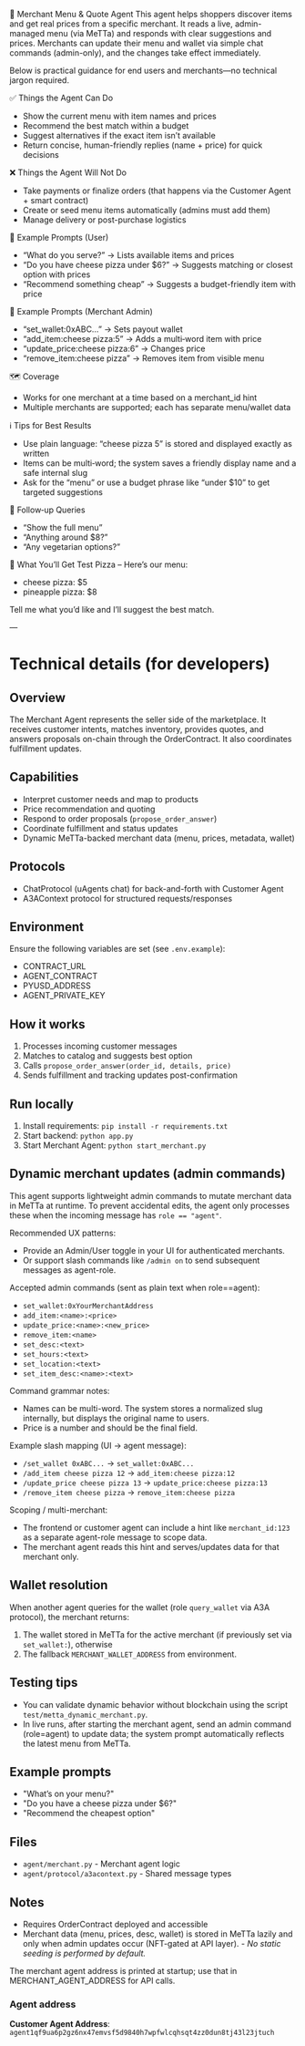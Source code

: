 🍕 Merchant Menu & Quote Agent
This agent helps shoppers discover items and get real prices from a specific merchant. It reads a live, admin-managed menu (via MeTTa) and responds with clear suggestions and prices. Merchants can update their menu and wallet via simple chat commands (admin-only), and the changes take effect immediately.

Below is practical guidance for end users and merchants—no technical jargon required.

✅ Things the Agent Can Do
- Show the current menu with item names and prices
- Recommend the best match within a budget
- Suggest alternatives if the exact item isn’t available
- Return concise, human-friendly replies (name + price) for quick decisions

❌ Things the Agent Will Not Do
- Take payments or finalize orders (that happens via the Customer Agent + smart contract)
- Create or seed menu items automatically (admins must add them)
- Manage delivery or post-purchase logistics

🧪 Example Prompts (User)
- “What do you serve?” → Lists available items and prices
- “Do you have cheese pizza under $6?” → Suggests matching or closest option with prices
- “Recommend something cheap” → Suggests a budget-friendly item with price

🧪 Example Prompts (Merchant Admin)
- “set_wallet:0xABC…” → Sets payout wallet
- “add_item:cheese pizza:5” → Adds a multi‑word item with price
- “update_price:cheese pizza:6” → Changes price
- “remove_item:cheese pizza” → Removes item from visible menu

🗺 Coverage
- Works for one merchant at a time based on a merchant_id hint
- Multiple merchants are supported; each has separate menu/wallet data

ℹ️ Tips for Best Results
- Use plain language: “cheese pizza 5” is stored and displayed exactly as written
- Items can be multi‑word; the system saves a friendly display name and a safe internal slug
- Ask for the “menu” or use a budget phrase like “under $10” to get targeted suggestions

🔁 Follow‑up Queries
- “Show the full menu”
- “Anything around $8?”
- “Any vegetarian options?”

🧾 What You’ll Get
Test Pizza – Here’s our menu:
- cheese pizza: $5
- pineapple pizza: $8

Tell me what you’d like and I’ll suggest the best match.

—

# Technical details (for developers)

## Overview
The Merchant Agent represents the seller side of the marketplace. It receives customer intents, matches inventory, provides quotes, and answers proposals on-chain through the OrderContract. It also coordinates fulfillment updates.

## Capabilities
- Interpret customer needs and map to products
- Price recommendation and quoting
- Respond to order proposals (`propose_order_answer`)
- Coordinate fulfillment and status updates
- Dynamic MeTTa-backed merchant data (menu, prices, metadata, wallet)

## Protocols
- ChatProtocol (uAgents chat) for back-and-forth with Customer Agent
- A3AContext protocol for structured requests/responses

## Environment
Ensure the following variables are set (see `.env.example`):
- CONTRACT_URL
- AGENT_CONTRACT
- PYUSD_ADDRESS
- AGENT_PRIVATE_KEY

## How it works
1. Processes incoming customer messages
2. Matches to catalog and suggests best option
3. Calls `propose_order_answer(order_id, details, price)`
4. Sends fulfillment and tracking updates post-confirmation

## Run locally
1. Install requirements: `pip install -r requirements.txt`
2. Start backend: `python app.py`
3. Start Merchant Agent: `python start_merchant.py`

## Dynamic merchant updates (admin commands)

This agent supports lightweight admin commands to mutate merchant data in MeTTa at runtime. To prevent accidental edits, the agent only processes these when the incoming message has `role == "agent"`.

Recommended UX patterns:
- Provide an Admin/User toggle in your UI for authenticated merchants.
- Or support slash commands like `/admin on` to send subsequent messages as agent-role.

Accepted admin commands (sent as plain text when role==agent):
- `set_wallet:0xYourMerchantAddress`
- `add_item:<name>:<price>`
- `update_price:<name>:<new_price>`
- `remove_item:<name>`
- `set_desc:<text>`
- `set_hours:<text>`
- `set_location:<text>`
- `set_item_desc:<name>:<text>`

Command grammar notes:
- Names can be multi-word. The system stores a normalized slug internally, but displays the original name to users.
- Price is a number and should be the final field.

Example slash mapping (UI → agent message):
- `/set_wallet 0xABC...` → `set_wallet:0xABC...`
- `/add_item cheese pizza 12` → `add_item:cheese pizza:12`
- `/update_price cheese pizza 13` → `update_price:cheese pizza:13`
- `/remove_item cheese pizza` → `remove_item:cheese pizza`

Scoping / multi-merchant:
- The frontend or customer agent can include a hint like `merchant_id:123` as a separate agent-role message to scope data.
- The merchant agent reads this hint and serves/updates data for that merchant only.

## Wallet resolution

When another agent queries for the wallet (role `query_wallet` via A3A protocol), the merchant returns:
1) The wallet stored in MeTTa for the active merchant (if previously set via `set_wallet:`), otherwise
2) The fallback `MERCHANT_WALLET_ADDRESS` from environment.

## Testing tips

- You can validate dynamic behavior without blockchain using the script `test/metta_dynamic_merchant.py`.
- In live runs, after starting the merchant agent, send an admin command (role=agent) to update data; the system prompt automatically reflects the latest menu from MeTTa.

## Example prompts
- "What’s on your menu?"
- "Do you have a cheese pizza under $6?"
- "Recommend the cheapest option"

## Files
- `agent/merchant.py` - Merchant agent logic
- `agent/protocol/a3acontext.py` - Shared message types

## Notes
- Requires OrderContract deployed and accessible
- Merchant data (menu, prices, desc, wallet) is stored in MeTTa lazily and only when admin updates occur (NFT-gated at API layer).
*- No static seeding is performed by default.*

The merchant agent address is printed at startup; use that in MERCHANT_AGENT_ADDRESS for API calls.

### Agent address

**Customer Agent Address**: `agent1qf9ua6p2gz6nx47emvsf5d9840h7wpfwlcqhsqt4zz0dun8tj43l23jtuch`
